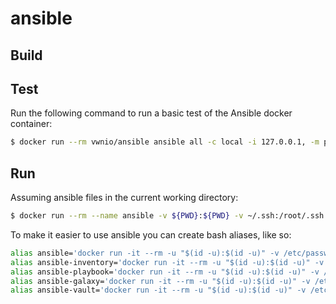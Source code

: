 # ansible

## Build

## Test

Run the following command to run a basic test of the Ansible docker container:

```bash
$ docker run --rm vwnio/ansible ansible all -c local -i 127.0.0.1, -m ping
```

## Run

Assuming ansible files in the current working directory:

```bash
$ docker run --rm --name ansible -v ${PWD}:${PWD} -v ~/.ssh:/root/.ssh:ro --workdir ${PWD} vwnio/ansible ansible
```

To make it easier to use ansible you can create bash aliases, like so:

```bash
alias ansible='docker run -it --rm -u "$(id -u):$(id -u)" -v /etc/passwd:/etc/passwd:ro -v "${PWD}":/ansible:ro -v "${HOME}":"${HOME}" --workdir=/ansible vwnio/ansible:latest ansible'
alias ansible-inventory='docker run -it --rm -u "$(id -u):$(id -u)" -v /etc/passwd:/etc/passwd:ro -v "${PWD}":/ansible:ro -v "${HOME}":"${HOME}" --workdir=/ansible vwnio/ansible:latest ansible-inventory'
alias ansible-playbook='docker run -it --rm -u "$(id -u):$(id -u)" -v /etc/passwd:/etc/passwd:ro -v "${PWD}":/ansible:ro -v "${HOME}":"${HOME}" --workdir=/ansible vwnio/ansible:latest ansible-playbook'
alias ansible-galaxy='docker run -it --rm -u "$(id -u):$(id -u)" -v /etc/passwd:/etc/passwd:ro -v "${PWD}":/ansible:ro -v "${HOME}":"${HOME}" --workdir=/ansible vwnio/ansible:latest ansible-galaxy'
alias ansible-vault='docker run -it --rm -u "$(id -u):$(id -u)" -v /etc/passwd:/etc/passwd:ro -v "${PWD}":/ansible:ro -v "${HOME}":"${HOME}" --workdir=/ansible vwnio/ansible:latest ansible-vault'
```